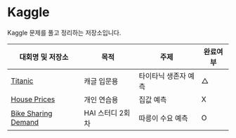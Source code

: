 # Kaggle
Kaggle 문제를 풀고 정리하는 저장소입니다. 

|대회명 및 저장소|목적|주제|완료여부|
|------|---|---|---|
|[Titanic](https://www.kaggle.com/c/titanic)|캐글 입문용|타이타닉 생존자 예측|△|
|[House Prices](https://www.kaggle.com/competitions/house-prices-advanced-regression-techniques)|개인 연습용|집값 예측|X|
|[Bike Sharing Demand](https://www.kaggle.com/competitions/bike-sharing-demand)|HAI 스터디 2회차|따릉이 수요 예측|O|